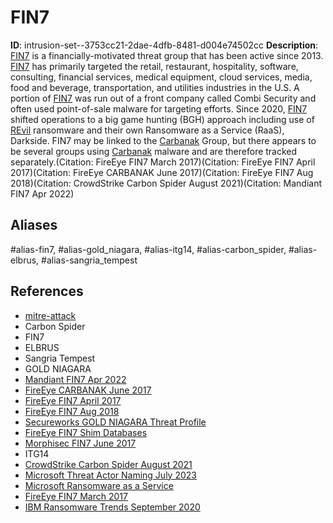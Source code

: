 # FIN7

**ID**: intrusion-set--3753cc21-2dae-4dfb-8481-d004e74502cc
**Description**: [FIN7](https://attack.mitre.org/groups/G0046) is a financially-motivated threat group that has been active since 2013. [FIN7](https://attack.mitre.org/groups/G0046) has primarily targeted the retail, restaurant, hospitality, software, consulting, financial services, medical equipment, cloud services, media, food and beverage, transportation, and utilities industries in the U.S. A portion of [FIN7](https://attack.mitre.org/groups/G0046) was run out of a front company called Combi Security and often used point-of-sale malware for targeting efforts. Since 2020, [FIN7](https://attack.mitre.org/groups/G0046) shifted operations to a big game hunting (BGH) approach including use of [REvil](https://attack.mitre.org/software/S0496) ransomware and their own Ransomware as a Service (RaaS), Darkside. FIN7 may be linked to the [Carbanak](https://attack.mitre.org/groups/G0008) Group, but there appears to be several groups using [Carbanak](https://attack.mitre.org/software/S0030) malware and are therefore tracked separately.(Citation: FireEye FIN7 March 2017)(Citation: FireEye FIN7 April 2017)(Citation: FireEye CARBANAK June 2017)(Citation: FireEye FIN7 Aug 2018)(Citation: CrowdStrike Carbon Spider August 2021)(Citation: Mandiant FIN7 Apr 2022)

## Aliases
#alias-fin7, #alias-gold_niagara, #alias-itg14, #alias-carbon_spider, #alias-elbrus, #alias-sangria_tempest

## References
- [mitre-attack](https://attack.mitre.org/groups/G0046)
- Carbon Spider
- FIN7
- ELBRUS
- Sangria Tempest
- GOLD NIAGARA
- [Mandiant FIN7 Apr 2022](https://www.mandiant.com/resources/evolution-of-fin7)
- [FireEye CARBANAK June 2017](https://www.fireeye.com/blog/threat-research/2017/06/behind-the-carbanak-backdoor.html)
- [FireEye FIN7 April 2017](https://www.fireeye.com/blog/threat-research/2017/04/fin7-phishing-lnk.html)
- [FireEye FIN7 Aug 2018](https://www.fireeye.com/blog/threat-research/2018/08/fin7-pursuing-an-enigmatic-and-evasive-global-criminal-operation.html)
- [Secureworks GOLD NIAGARA Threat Profile](https://www.secureworks.com/research/threat-profiles/gold-niagara)
- [FireEye FIN7 Shim Databases](https://www.fireeye.com/blog/threat-research/2017/05/fin7-shim-databases-persistence.html)
- [Morphisec FIN7 June 2017](http://blog.morphisec.com/fin7-attacks-restaurant-industry)
- ITG14
- [CrowdStrike Carbon Spider August 2021](https://www.crowdstrike.com/blog/carbon-spider-embraces-big-game-hunting-part-1/)
- [Microsoft Threat Actor Naming July 2023](https://learn.microsoft.com/en-us/microsoft-365/security/intelligence/microsoft-threat-actor-naming?view=o365-worldwide)
- [Microsoft Ransomware as a Service](https://www.microsoft.com/en-us/security/blog/2022/05/09/ransomware-as-a-service-understanding-the-cybercrime-gig-economy-and-how-to-protect-yourself/)
- [FireEye FIN7 March 2017](https://web.archive.org/web/20180808125108/https:/www.fireeye.com/blog/threat-research/2017/03/fin7_spear_phishing.html)
- [IBM Ransomware Trends September 2020](https://securityintelligence.com/posts/ransomware-2020-attack-trends-new-techniques-affecting-organizations-worldwide/)
